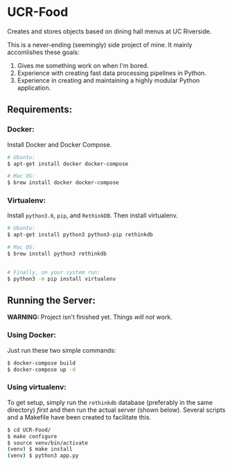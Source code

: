 # UCR-Food
Creates and stores objects based on dining hall menus at UC Riverside.

This is a never-ending (seemingly) side project of mine. It mainly 
accomlishes these goals:
1. Gives me something work on when I'm bored.
2. Experience with creating fast data processing pipelines in Python.
3. Experience in creating and maintaining a highly modular Python application.

## Requirements:

### Docker:
Install Docker and Docker Compose.
```bash
# Ubuntu:
$ apt-get install docker docker-compose

# Mac OS:
$ brew install docker docker-compose
```

### Virtualenv:
Install `python3.6`, `pip`, and `RethinkDB`. Then install virtualenv.

```bash
# Ubuntu:
$ apt-get install python3 python3-pip rethinkdb

# Mac OS:
$ brew install python3 rethinkdb


# Finally, on your system run:
$ python3 -m pip install virtualenv
```

## Running the Server:
**WARNING:** Project isn't finished yet. Things *will not* work.

### Using Docker:

Just run these two simple commands:

```bash
$ docker-compose build
$ docker-compose up -d
```

### Using virtualenv:

To get setup, simply run the `rethinkdb` database (preferably in the 
same directory) *first* and then run the actual server (shown below). 
Several scripts and a Makefile have been created to facilitate this.

```bash
$ cd UCR-Food/
$ make configure
$ source venv/bin/activate
(venv) $ make install
(venv) $ python3 app.py
```